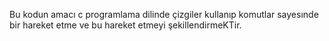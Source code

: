 Bu kodun amacı c programlama dilinde çizgiler kullanıp komutlar sayesınde bir hareket etme ve bu hareket etmeyi şekillendirmeKTir. 
